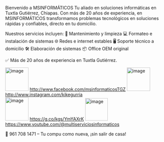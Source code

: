 Bienvenido a MSINFORMÁTICOS
Tu aliado en soluciones informáticas en Tuxtla Gutiérrez, Chiapas. Con más de 20 años de experiencia, en MSINFORMÁTICOS transformamos problemas tecnológicos en soluciones rápidas y confiables, directo en tu domicilio.

Nuestros servicios incluyen:
🔧 Mantenimiento y limpieza
💻 Formateo e instalación de sistemas
🌐 Redes e internet estables
🖥️ Soporte técnico a domicilio
🛠️ Elaboración de sistemas
📦 Office OEM original

✅ Más de 20 años de experiencia en Tuxtla Gutiérrez.

<img width="74" height="75" alt="image" src="https://github.com/user-attachments/assets/10ee8fdd-60f1-45fd-aa41-fcdc297279d7"/> http://www.facebook.com/msinformaticosTGZ
<img width="74" height="75" alt="image" src="https://github.com/user-attachments/assets/5bcb78e7-34a9-40df-ad3a-3f96cdb36a76" /> http://www.instagram.com/kikegurria <BR>
<img width="74" height="75" alt="image" src="https://github.com/user-attachments/assets/155e56aa-9069-4a0c-9480-a79560683d36" /> https://g.co/kgs/YmYAXrK
<img width="72" height="72" alt="image" src="https://github.com/user-attachments/assets/7ec99151-2852-4ff6-9a04-0a10f6a6310c" /> https://www.youtube.com/@multiserviciosinformaticos



📲 961 708 1471 – Tu compu como nueva, ¡sin salir de casa!
